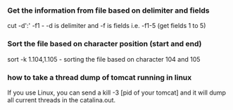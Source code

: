 ### Get the information from file based on delimiter and fields

cut -d':' -f1 <File name>  - -d is delimiter and -f is fields  i.e. -f1-5 (get fields 1 to 5)

### Sort the file based on character position (start and end)

   sort -k 1.104,1.105 <File Name> - sorting the file based on character 104 and 105

### how to take a thread dump of tomcat running in linux

  If you use Linux, you can send a kill -3 [pid of your tomcat] and it will dump all current threads in the catalina.out.
